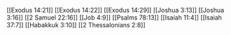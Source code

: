 [[Exodus 14:21]]
[[Exodus 14:22]]
[[Exodus 14:29]]
[[Joshua 3:13]]
[[Joshua 3:16]]
[[2 Samuel 22:16]]
[[Job 4:9]]
[[Psalms 78:13]]
[[Isaiah 11:4]]
[[Isaiah 37:7]]
[[Habakkuk 3:10]]
[[2 Thessalonians 2:8]]
